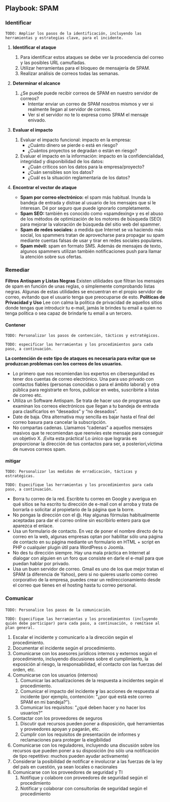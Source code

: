 ## Playbook: SPAM

### Identificar

`TODO: Ampliar los pasos de la identificación, incluyendo las herramientas y estrategias clave, para el incidente.`

1. **Identificar el ataque** 
    1. Para identificar estos ataques se debe ver la procedencia del correo y las posibles URL camufladas.
    2. Utilizar herramientas para el bloqueo de mensajería de SPAM.
    3. Realizar análisis de correos todas las semanas.

1. **Determinar el alcance**
    1. ¿Se puede puede recibir correos de SPAM en nuestro servidor de correos?
        * Intentar enviar un correo de SPAM nosotros mismos y ver si realmente llegan al servidor de correos.
        * Ver si el servidor no te lo expresa como SPAM el mensaje enivado.
       
1. **Evaluar el impacto** 
    1. Evaluar el impacto funcional: impacto en la empresa:
        * ¿Cuánto dinero se pierde o está en riesgo?
        * ¿Cuántos proyectos se degradan o están en riesgo?
    2. Evaluar el impacto en la información: impacto en la confidencialidad, integridad y disponibilidad de los datos:
        * ¿Cuán críticos son los datos para la empresa/proyecto?
        * ¿Cuán sensibles son los datos? 
        * ¿Cuál es la situación reglamentaria de los datos? 

1. **Encontrar el vector de ataque**  
    * **Spam por correo electrónico:** el spam más habitual. Inunda la bandeja de entrada y distrae al usuario de los mensajes que sí le interesan. Dé por seguro que puede ignorarlo completamente.
    * **Spam SEO:**  también es conocido como «spamdexing» y es el abuso de los métodos de optimización de los motores de búsqueda (SEO) para mejorar la valoración de búsqueda del sitio web del spammer. 
    * **Spam de redes sociales:** a medida que Internet se va haciendo más social, los spammers tratan de aprovecharse para propagar su spam mediante cuentas falsas de usar y tirar en redes sociales populares.
    * **Spam móvil:** spam en formato SMS. Además de mensajes de texto, algunos spammers utilizan también notificaciones push para llamar la atención sobre sus ofertas.

### Remediar

**Filtros Antispam y Listas Negras** Existen utilidades que filtran los mensajes de spam en función de unas reglas, o simplemente comprobando listas negras. Algunas de estas utilidades se encuentran en el propio servidor de correo, evitando que el usuario tenga que preocuparse de esto.
**Políticas de Privacidad y Uso** Lee con calma la política de privacidad de aquellos sitios donde tengas que introducir tu e-mail, jamás le brindes tu email a quien no tenga política o sea capaz de brindarle tu email a un tercero.

#### Contener

`TODO: Personalizar los pasos de contención, tácticos y estratégicos.`

`TODO: especificar las herramientas y los procedimientos para cada paso, a continuación.`

**La contención de este tipo de ataques es necesaria para evitar que se produzcan problemas con los correos de los usuarios.**

* Lo primero que nos recomiendan los expertos en ciberseguridad es tener dos cuentas de correo electrónico. Una para uso privado con contactos fiables (personas conocidas o para el ámbito laboral) y otra pública para registrarte en foros, publicar en webs, suscribirte a listas de correo etc.
* Utiliza un Software Antispam. Se trata de hacer uso de programas que examinan los correos electrónicos que llegan a tu bandeja de entrada para clasificarlos en “deseados” y “no deseados”. 
* Date de baja. Otra alternativa muy sencilla es bajar hasta el final del correo basura para cancelar la subscripción.
* No compartas cadenas. Llamamos “cadenas” a aquellos mensajes masivos que te recomiendan que reenvíes este mensaje para conseguir un objetivo X. ¡Evita esta práctica! Lo único que lograrás es proporcionar la dirección de tus contactos para ser, a posteriori,víctima de nuevos correos spam.


#### mitigar

`TODO: Personalizar las medidas de erradicación, tácticas y estratégicas.`

`TODO: Especifique las herramientas y los procedimientos para cada paso, a continuación.`

* Borra tu correo de la red. Escribte tu correo en Google y averigua en qué sitios se ha escrito tu dirección de e-mail con el arroba y trata de borrarla o solicitar al propietario de la página que la borre.
* No pongas la dirección con el @. Hay algunas fórmulas habitualmente aceptadas para dar el correo online sin escribirlo entero para que aparezca el enlace. 
* Usa un formulario de contacto. En vez de poner el nombre directo de tu correo en la web, algunas empresas optan por habilitar sólo una página de contacto en su página mediante un formulario en HTML + script en PHP o cualquier plugin útil para WordPress o Joomla.
* No des tu dirección siempre. Hay una mala práctica en Internet al dialogar con alguien en un foro que consiste en darle el e-mail para que puedan hablar por privado.
* Usa un buen servidor de correo. Gmail es uno de los que mejor tratan el SPAM (a diferencia de Yahoo), pero si no quieres usarlo como correo corporativo de la empresa, puedes crear un redireccionamiento desde el correo que tienes en el hosting hasta tu correo personal.


### Comunicar

`TODO: Personalice los pasos de la comunicación`.

`TODO: Especifique las herramientas y los procedimientos (incluyendo quién debe participar) para cada paso, a continuación, o remítase al plan general.`

1. Escalar el incidente y comunicarlo a la dirección según el procedimiento.
2. Documentar el incidente según el procedimiento.
3. Comunicarse con los asesores jurídicos internos y externos según el procedimiento, incluyendo discusiones sobre el cumplimiento, la exposición al riesgo, la responsabilidad, el contacto con las fuerzas del orden, etc.
4. Comunicarse con los usuarios (internos)
    1. Comunicar las actualizaciones de la respuesta a incidentes según el procedimiento.
    2. Comunicar el impacto del incidente **y** las acciones de respuesta al incidente (por ejemplo, contención: "¿por qué está este correo SPAM en mi bandeja?").
    3. Comunicar los requisitos: "¿qué deben hacer y no hacer los usuarios?" 
5. Contactar con los proveedores de seguros
    1. Discutir qué recursos pueden poner a disposición, qué herramientas y proveedores apoyan y pagarán, etc.
    2. Cumplir con los requisitos de presentación de informes y reclamaciones para proteger la elegibilidad
6. Comunicarse con los reguladores, incluyendo una discusión sobre los recursos que pueden poner a su disposición (no sólo una notificación de tipo repetitivo: muchos pueden ayudar activamente)
7. Considerar la posibilidad de notificar e involucrar a las fuerzas de la ley del país en cuestión, ya sean locales o nacionales
8. Comunicarse con los proveedores de seguridad y TI
    1. Notifique y colabore con proveedores de seguridad según el procedimiento
    2. Notificar y colaborar con consultorías de seguridad según el procedimiento
